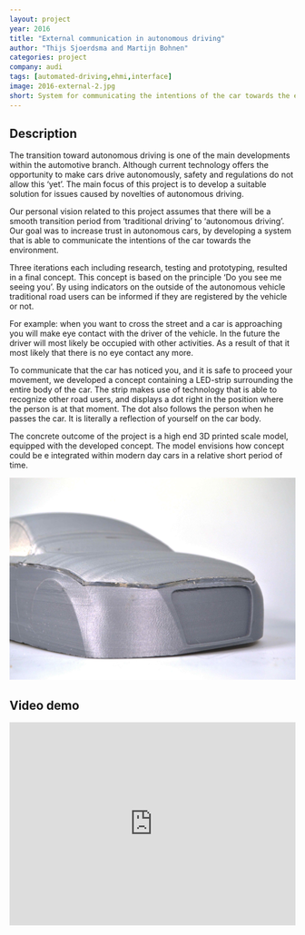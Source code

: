 ```yaml
---
layout: project
year: 2016
title: "External communication in autonomous driving"
author: "Thijs Sjoerdsma and Martijn Bohnen"
categories: project
company: audi
tags: [automated-driving,ehmi,interface]
image: 2016-external-2.jpg
short: System for communicating the intentions of the car towards the environment
---
```


## Description
The transition toward autonomous driving is one of the main developments within the automotive branch. Although current technology offers the opportunity to make cars drive autonomously, safety and regulations do not allow this ‘yet’. The main focus of this project is to develop a suitable solution for issues caused by novelties of autonomous driving.

Our personal vision related to this project assumes that there will be a smooth transition period from ‘traditional driving’ to ‘autonomous driving’. Our goal was to increase trust in autonomous cars, by developing a system that is able to communicate the intentions of the car towards the environment.

Three iterations each including research, testing and prototyping, resulted in a final concept. This concept is based on the principle ‘Do you see me seeing you’. By using indicators on the outside of the autonomous vehicle traditional road users can be informed if they are registered by the vehicle or not.

For example: when you want to cross the street and a car is approaching you will make eye contact with the driver of the vehicle. In the future the driver will most likely be occupied with other activities. As a result of that it most likely that there is no eye contact any more.

To communicate that the car has noticed you, and it is safe to proceed your movement, we developed a concept containing a LED-strip surrounding the entire body of the car. The strip makes use of technology that is able to recognize other road users, and displays a dot right in the position where the person is at that moment. The dot also follows the person when he passes the car. It is literally a reflection of yourself on the car body.

The concrete outcome of the project is a high end 3D printed scale model, equipped with the developed concept. The model envisions how concept could be e integrated within modern day cars in a relative short period of time.

<div class="project-image">
  <img src="/assets/img/2016-external-1.jpg">
</div>


## Video demo
<iframe style="display:inline-block; border:0px solid #FFF; width: 100%; height: 358px" src="https://www.youtube.com/embed/tjlPgj6m76w?playlist=tjlPgj6m76w&loop=1&autoplay=1&mute=1" frameborder="0" allowfullscreen></iframe>
